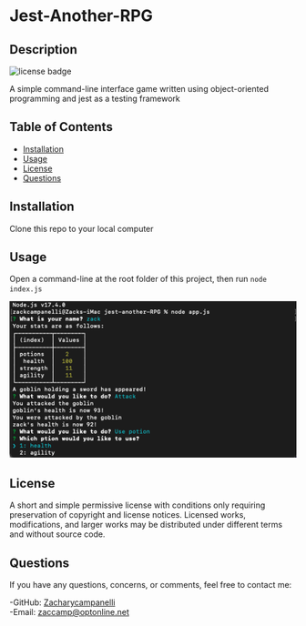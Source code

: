 # Jest-Another-RPG

## Description

![license badge](https://img.shields.io/badge/license-mit-green)

A simple command-line interface game written using object-oriented programming and jest as a testing framework

## Table of Contents

- [Installation](#Installation)
- [Usage](#Usage)
- [License](#License)
- [Questions](#Questions)

## Installation

Clone this repo to your local computer

## Usage

Open a command-line at the root folder of this project, then run `node index.js`

![screenshot](assets/images/Screenshot_1.png)

## License

A short and simple permissive license with conditions only requiring preservation of copyright and license notices. Licensed works, modifications, and larger works may be distributed under different terms and without source code.

## Questions

If you have any questions, concerns, or comments, feel free to contact me:

-GitHub: [Zacharycampanelli](https://github.com/Zacharycampanelli)  
-Email: [zaccamp@optonline.net](mailto:zaccamp@optonline.net)
